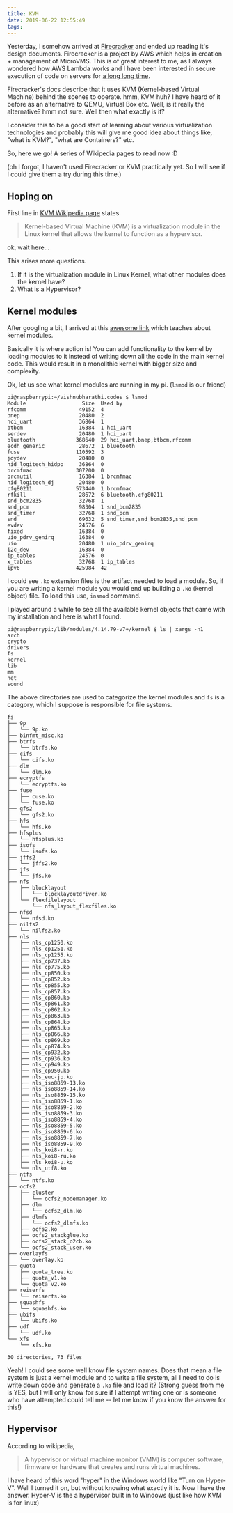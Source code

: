 ```yaml
---
title: KVM
date: 2019-06-22 12:55:49
tags:
---
```


Yesterday, I somehow arrived at [Firecracker](https://firecracker-microvm.github.io/) and ended up reading it's design documents. Firecracker is a project by AWS which helps in creation + management of MicroVMS. This is of great interest to me, as I always wondered how AWS Lambda works and I have been interested in secure execution of code on servers for [a long long time](https://github.com/scriptnull/compilex/commit/1d3a3fef1f3dd209aa64a9f38b55034fd318734d#diff-04c6e90faac2675aa89e2176d2eec7d8). 

Firecracker's docs describe that it uses KVM (Kernel-based Virtual Machine) behind the scenes to operate. hmm, KVM huh? I have heard of it before as an alternative to QEMU, Virtual Box etc. Well, is it really the alternative? hmm not sure. Well then what exactly is it?

I consider this to be a good start of learning about various virtualization technologies and probably this will give me good idea about things like, "what is KVM?", "what are Containers?" etc.

So, here we go! A series of Wikipedia pages to read now :D 

(oh I forgot, I haven't used Firecracker or KVM practically yet. So I will see if I could give them a try during this time.)


## Hoping on

First line in [KVM Wikipedia page](https://en.wikipedia.org/wiki/Kernel-based_Virtual_Machine) states

> Kernel-based Virtual Machine (KVM) is a virtualization module in the Linux kernel that allows the kernel to function as a hypervisor.

ok, wait here...

This arises more questions.

1. If it is the virtualization module in Linux Kernel, what other modules does the kernel have?
2. What is a Hypervisor?

## Kernel modules
After googling a bit, I arrived at this [awesome link](https://linux.die.net/lkmpg/x40.html) which teaches about kernel modules.

Basically it is where action is! You can add functionality to the kernel by loading modules to it instead of writing down all the code in the main kernel code. This would result in a monolithic kernel with bigger size and complexity.

Ok, let us see what kernel modules are running in my pi. (`lsmod` is our friend)

```
pi@raspberrypi:~/vishnubharathi.codes $ lsmod 
Module                  Size  Used by
rfcomm                 49152  4
bnep                   20480  2
hci_uart               36864  1
btbcm                  16384  1 hci_uart
serdev                 20480  1 hci_uart
bluetooth             368640  29 hci_uart,bnep,btbcm,rfcomm
ecdh_generic           28672  1 bluetooth
fuse                  110592  3
joydev                 20480  0
hid_logitech_hidpp     36864  0
brcmfmac              307200  0
brcmutil               16384  1 brcmfmac
hid_logitech_dj        20480  0
cfg80211              573440  1 brcmfmac
rfkill                 28672  6 bluetooth,cfg80211
snd_bcm2835            32768  1
snd_pcm                98304  1 snd_bcm2835
snd_timer              32768  1 snd_pcm
snd                    69632  5 snd_timer,snd_bcm2835,snd_pcm
evdev                  24576  6
fixed                  16384  0
uio_pdrv_genirq        16384  0
uio                    20480  1 uio_pdrv_genirq
i2c_dev                16384  0
ip_tables              24576  0
x_tables               32768  1 ip_tables
ipv6                  425984  42
```

I could see `.ko` extension files is the artifact needed to load a module. So, if you are writing a kernel module you would end up building a `.ko` (kernel object) file. To load this use, `insmod` command.

I played around a while to see all the available kernel objects that came with my installation and here is what I found.

```
pi@raspberrypi:/lib/modules/4.14.79-v7+/kernel $ ls | xargs -n1 
arch
crypto
drivers
fs
kernel
lib
mm
net
sound
```

The above directories are used to categorize the kernel modules and `fs` is a category, which I suppose is responsible for file systems.

```
fs
├── 9p
│   └── 9p.ko
├── binfmt_misc.ko
├── btrfs
│   └── btrfs.ko
├── cifs
│   └── cifs.ko
├── dlm
│   └── dlm.ko
├── ecryptfs
│   └── ecryptfs.ko
├── fuse
│   ├── cuse.ko
│   └── fuse.ko
├── gfs2
│   └── gfs2.ko
├── hfs
│   └── hfs.ko
├── hfsplus
│   └── hfsplus.ko
├── isofs
│   └── isofs.ko
├── jffs2
│   └── jffs2.ko
├── jfs
│   └── jfs.ko
├── nfs
│   ├── blocklayout
│   │   └── blocklayoutdriver.ko
│   └── flexfilelayout
│       └── nfs_layout_flexfiles.ko
├── nfsd
│   └── nfsd.ko
├── nilfs2
│   └── nilfs2.ko
├── nls
│   ├── nls_cp1250.ko
│   ├── nls_cp1251.ko
│   ├── nls_cp1255.ko
│   ├── nls_cp737.ko
│   ├── nls_cp775.ko
│   ├── nls_cp850.ko
│   ├── nls_cp852.ko
│   ├── nls_cp855.ko
│   ├── nls_cp857.ko
│   ├── nls_cp860.ko
│   ├── nls_cp861.ko
│   ├── nls_cp862.ko
│   ├── nls_cp863.ko
│   ├── nls_cp864.ko
│   ├── nls_cp865.ko
│   ├── nls_cp866.ko
│   ├── nls_cp869.ko
│   ├── nls_cp874.ko
│   ├── nls_cp932.ko
│   ├── nls_cp936.ko
│   ├── nls_cp949.ko
│   ├── nls_cp950.ko
│   ├── nls_euc-jp.ko
│   ├── nls_iso8859-13.ko
│   ├── nls_iso8859-14.ko
│   ├── nls_iso8859-15.ko
│   ├── nls_iso8859-1.ko
│   ├── nls_iso8859-2.ko
│   ├── nls_iso8859-3.ko
│   ├── nls_iso8859-4.ko
│   ├── nls_iso8859-5.ko
│   ├── nls_iso8859-6.ko
│   ├── nls_iso8859-7.ko
│   ├── nls_iso8859-9.ko
│   ├── nls_koi8-r.ko
│   ├── nls_koi8-ru.ko
│   ├── nls_koi8-u.ko
│   └── nls_utf8.ko
├── ntfs
│   └── ntfs.ko
├── ocfs2
│   ├── cluster
│   │   └── ocfs2_nodemanager.ko
│   ├── dlm
│   │   └── ocfs2_dlm.ko
│   ├── dlmfs
│   │   └── ocfs2_dlmfs.ko
│   ├── ocfs2.ko
│   ├── ocfs2_stackglue.ko
│   ├── ocfs2_stack_o2cb.ko
│   └── ocfs2_stack_user.ko
├── overlayfs
│   └── overlay.ko
├── quota
│   ├── quota_tree.ko
│   ├── quota_v1.ko
│   └── quota_v2.ko
├── reiserfs
│   └── reiserfs.ko
├── squashfs
│   └── squashfs.ko
├── ubifs
│   └── ubifs.ko
├── udf
│   └── udf.ko
└── xfs
    └── xfs.ko

30 directories, 73 files
```

Yeah! I could see some well know file system names. Does that mean a file system is just a kernel module and to write a file system, all I need to do is write down code and generate a `.ko` file and load it? (Strong guess from me is YES, but I will only know for sure if I attempt writing one or is someone who have attempted could tell me -- let me know if you know the answer for this!)



## Hypervisor

According to wikipedia, 

> A hypervisor or virtual machine monitor (VMM) is computer software, firmware or hardware that creates and runs virtual machines.  

I have heard of this word "hyper" in the Windows world like "Turn on Hyper-V". Well I turned it on, but without knowing what exactly it is. Now I have the answer. Hyper-V is the a hypervisor built in to Windows (just like how KVM is for linux)

